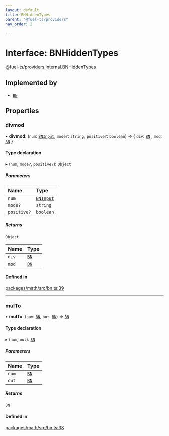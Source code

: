 ```yaml
---
layout: default
title: BNHiddenTypes
parent: "@fuel-ts/providers"
nav_order: 2

---
```


# Interface: BNHiddenTypes

[@fuel-ts/providers](../index.md).[internal](../namespaces/internal.md).BNHiddenTypes

## Implemented by

- [`BN`](../classes/internal-BN.md)

## Properties

### divmod

• **divmod**: (`num`: [`BNInput`](../namespaces/internal.md#bninput), `mode?`: `string`, `positive?`: `boolean`) => { `div`: [`BN`](../classes/internal-BN.md) ; `mod`: [`BN`](../classes/internal-BN.md)  }

#### Type declaration

▸ (`num`, `mode?`, `positive?`): `Object`

##### Parameters

| Name | Type |
| :------ | :------ |
| `num` | [`BNInput`](../namespaces/internal.md#bninput) |
| `mode?` | `string` |
| `positive?` | `boolean` |

##### Returns

`Object`

| Name | Type |
| :------ | :------ |
| `div` | [`BN`](../classes/internal-BN.md) |
| `mod` | [`BN`](../classes/internal-BN.md) |

#### Defined in

[packages/math/src/bn.ts:39](https://github.com/FuelLabs/fuels-ts/blob/master/packages/math/src/bn.ts#L39)

___

### mulTo

• **mulTo**: (`num`: [`BN`](../classes/internal-BN.md), `out`: [`BN`](../classes/internal-BN.md)) => [`BN`](../classes/internal-BN.md)

#### Type declaration

▸ (`num`, `out`): [`BN`](../classes/internal-BN.md)

##### Parameters

| Name | Type |
| :------ | :------ |
| `num` | [`BN`](../classes/internal-BN.md) |
| `out` | [`BN`](../classes/internal-BN.md) |

##### Returns

[`BN`](../classes/internal-BN.md)

#### Defined in

[packages/math/src/bn.ts:38](https://github.com/FuelLabs/fuels-ts/blob/master/packages/math/src/bn.ts#L38)
